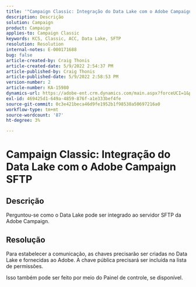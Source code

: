 ```yaml
---
title: '"Campaign Classic: Integração do Data Lake com o Adobe Campaign SFTP'''
description: Descrição
solution: Campaign
product: Campaign
applies-to: Campaign Classic
keywords: KCS, Classic, ACC, Data Lake, SFTP
resolution: Resolution
internal-notes: E-000171688
bug: false
article-created-by: Craig Thonis
article-created-date: 5/9/2022 2:54:37 PM
article-published-by: Craig Thonis
article-published-date: 5/9/2022 2:58:53 PM
version-number: 2
article-number: KA-15980
dynamics-url: https://adobe-ent.crm.dynamics.com/main.aspx?forceUCI=1&pagetype=entityrecord&etn=knowledgearticle&id=537447ec-a7cf-ec11-a7b5-00224809c196
exl-id: 469425d1-649a-4859-876f-a1e333bef4fe
source-git-commit: 0c3e421beca46d9fe1952b1f98538a50697216a0
workflow-type: tm+mt
source-wordcount: '87'
ht-degree: 3%

---
```


# Campaign Classic: Integração do Data Lake com o Adobe Campaign SFTP

## Descrição


Perguntou-se como o Data Lake pode ser integrado ao servidor SFTP da Adobe Campaign.


## Resolução


Para estabelecer a comunicação, as chaves precisarão ser criadas no Data Lake e fornecidas ao Adobe. A chave pública precisará ser incluída na lista de permissões.



Isso também pode ser feito por meio do Painel de controle, se disponível.
